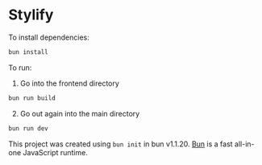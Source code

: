 # Stylify

To install dependencies:

```bash
bun install
```

To run:
1. Go into the frontend directory

```bash
bun run build
```

2. Go out again into the main directory
   
```bash
bun run dev
```

This project was created using `bun init` in bun v1.1.20. [Bun](https://bun.sh) is a fast all-in-one JavaScript runtime.
